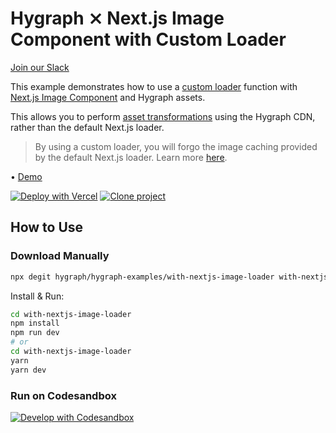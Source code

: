 # Hygraph ⨯ Next.js Image Component with Custom Loader

[Join our Slack](https://slack.hygraph.com)

This example demonstrates how to use a [custom loader](https://nextjs.org/docs/api-reference/next/image#loader) function with [Next.js Image Component](https://nextjs.org/docs/api-reference/next/image) and Hygraph assets.

This allows you to perform [asset transformations](https://hygraph.com/docs/content-api/assets#transformations) using the Hygraph CDN, rather than the default Next.js loader.

> By using a custom loader, you will forgo the image caching provided by the default Next.js loader. Learn more [here](https://nextjs.org/docs/basic-features/image-optimization#caching).

• [Demo](https://hygraph-with-nextjs-image-loader.vercel.app)

[![Deploy with Vercel](https://vercel.com/button)](https://vercel.com/import/project?template=https://github.com/hygraph/hygraph-examples/tree/master/with-nextjs-image-loader) [![Clone project](https://hygraph.com/button)](https://app.hygraph.com/clone/0ff23f7a41ce4da69a366ab299cc24d8)

## How to Use

### Download Manually

```bash
npx degit hygraph/hygraph-examples/with-nextjs-image-loader with-nextjs-image-loader
```

Install & Run:

```bash
cd with-nextjs-image-loader
npm install
npm run dev
# or
cd with-nextjs-image-loader
yarn
yarn dev
```

### Run on Codesandbox

[![Develop with Codesandbox](https://codesandbox.io/static/img/play-codesandbox.svg)](https://codesandbox.io/s/github/hygraph/hygraph-examples/tree/master/with-nextjs-image-loader)
